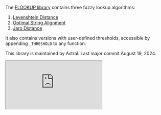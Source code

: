 The [FLOOKUP library](https://docs.google.com/spreadsheets/d/1k6bZWGdw8kqVC6TyzMcZS3bocQZm7LKOzGBcqeITHLs/edit#gid=0) contains three fuzzy lookup algorithms:

1. [Levenshtein Distance](https://en.wikipedia.org/wiki/Levenshtein_distance)
2. [Optimal String Alignment](https://en.wikipedia.org/wiki/Damerau%E2%80%93Levenshtein_distance#Optimal_string_alignment_distance)
3. [Jaro Distance](https://en.wikipedia.org/wiki/Jaro%E2%80%93Winkler_distance#Jaro_similarity)

It also contains versions with user-defined thresholds, accessible by appending `_THRESHOLD` to any function.

This library is maintained by Astral.
Last major commit August 19, 2024.

<iframe src="https://docs.google.com/spreadsheets/d/e/2PACX-1vR4zp-J1voLPKT5ADWMpxPZo5TfbdDUeuif9Vgmhsal198NlH_BIQDzmdpz6BBGdDapH9Wx71keA386/pubhtml?widget=true&amp;headers=false"></iframe>